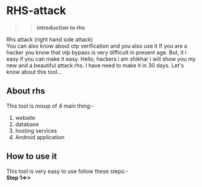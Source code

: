 # RHS-attack
 >>**introduction to rhs**

<p>Rhs attack (right hand side attack) <br>
You can also know about otp verification and you also use it
If you are a hacker you know that otp bypass is very difficult in present age.
But, it i easy if you can make it easy.
Hello, hackers i am shikhar i will show you my new and a beautiful attack rhs.
I have need to make it in  30 days.
Let's know about this tool...
</p>
<h2>About rhs </h2>
This tool is mixup of 4 main thing:-

1. website 
2. database
3. hosting services
4. Android application


<h2>How to use it</h2>
 This tool is very easy to use follow these steps:-<br>
<b>Step 1=>><br>




